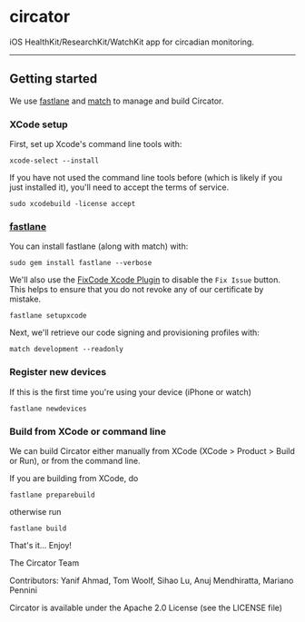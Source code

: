 # circator

iOS HealthKit/ResearchKit/WatchKit app for circadian monitoring.

---
## Getting started
We use [fastlane](https://fastlane.tools/) and [match](https://github.com/fastlane/match) to manage and build Circator.

### XCode setup
First, set up Xcode's command line tools with:

```
xcode-select --install
```

If you have not used the command line tools before (which is likely if you just installed it), you'll need to accept the terms of service.

```
sudo xcodebuild -license accept
```

### [fastlane](https://github.com/fastlane/fastlane)

You can install fastlane (along with match) with:

```
sudo gem install fastlane --verbose
```

We'll also use the [FixCode Xcode Plugin](https://github.com/neonichu/FixCode) to disable the `Fix Issue` button. This helps to ensure that you do not revoke any of our certificate by mistake.

```
fastlane setupxcode
```

Next, we'll retrieve our code signing and provisioning profiles with:

```
match development --readonly
```

### Register new devices
If this is the first time you're using your device (iPhone or watch)

```
fastlane newdevices
```

### Build from XCode or command line
We can build Circator either manually from XCode (XCode > Product > Build or Run), or from the command line.

If you are building from XCode, do

```
fastlane preparebuild
```

otherwise run

```
fastlane build
```

That's it... Enjoy!

The Circator Team

Contributors: Yanif Ahmad, Tom Woolf, Sihao Lu, Anuj Mendhiratta, Mariano Pennini

Circator is available under the Apache 2.0 License (see the LICENSE file)
